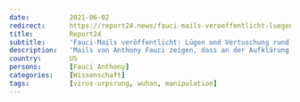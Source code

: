 ```yaml
---
date:          2021-06-02
redirect:      https://report24.news/fauci-mails-veroeffentlicht-luegen-und-vertuschung-rund-um-ursprung-des-coronavirus/
title:         Report24
subtitle:      'Fauci-Mails veröffentlicht: Lügen und Vertuschung rund um Corona-Ursprung?'
description:   'Mails von Anthony Fauci zeigen, dass an der Aufklärung des Corona-Ursprungs kein Interesse bestand. Stattdessen schreien sie nach Vertuschung.'
country:       US
persons:       [Fauci Anthony]
categories:    [Wissenschaft]
tags:          [virus-urpsrung, wuhan, manipulation]
---
```

